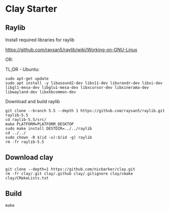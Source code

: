 # Clay Starter

## Raylib

Install required libraries for raylib

https://github.com/raysan5/raylib/wiki/Working-on-GNU-Linux

OR:

TL;DR - Ubuntu:

```shell
sudo apt-get update
sudo apt install -y libasound2-dev libx11-dev libxrandr-dev libxi-dev libgl1-mesa-dev libglu1-mesa-dev libxcursor-dev libxinerama-dev libwayland-dev libxkbcommon-dev
```

Download and build raylib

```shell
git clone --branch 5.5 --depth 1 https://github.com/raysan5/raylib.git raylib-5.5
cd raylib-5.5/src/
make PLATFORM=PLATFORM_DESKTOP
sudo make install DESTDIR=../../raylib
cd ../../
sudo chown -R $(id -u):$(id -g) raylib
rm -fr raylib-5.5
```

## Download clay

```shell
git clone --depth=1 https://github.com/nicbarker/clay.git
rm -fr clay/.git clay/.github clay/.gitignore clay/cmake clay/CMakeLists.txt
```

## Build

```shell
make
```